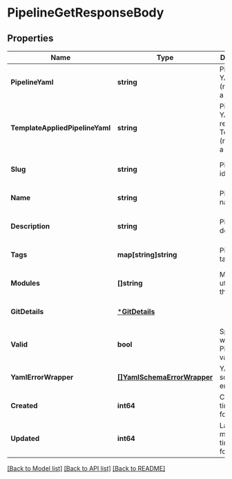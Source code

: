 # PipelineGetResponseBody

## Properties
Name | Type | Description | Notes
------------ | ------------- | ------------- | -------------
**PipelineYaml** | **string** | Pipeline YAML (returned as a String). | [optional] [default to null]
**TemplateAppliedPipelineYaml** | **string** | Pipeline YAML after resolving Templates (returned as a String). | [optional] [default to null]
**Slug** | **string** | Pipeline identifier | [optional] [default to null]
**Name** | **string** | Pipeline name | [optional] [default to null]
**Description** | **string** | Pipeline description | [optional] [default to null]
**Tags** | **map[string]string** | Pipeline tags | [optional] [default to null]
**Modules** | **[]string** | Modules utilised in the Pipeline. | [optional] [default to null]
**GitDetails** | [***GitDetails**](GitDetails.md) |  | [optional] [default to null]
**Valid** | **bool** | Specifies whether Pipeline is a valid or not. | [optional] [default to null]
**YamlErrorWrapper** | [**[]YamlSchemaErrorWrapper**](YAMLSchemaErrorWrapper.md) | YAML schema errors. | [optional] [default to null]
**Created** | **int64** | Creation timestamp for Pipeline. | [optional] [default to null]
**Updated** | **int64** | Last modification timestamp for Pipeline. | [optional] [default to null]

[[Back to Model list]](../README.md#documentation-for-models) [[Back to API list]](../README.md#documentation-for-api-endpoints) [[Back to README]](../README.md)

